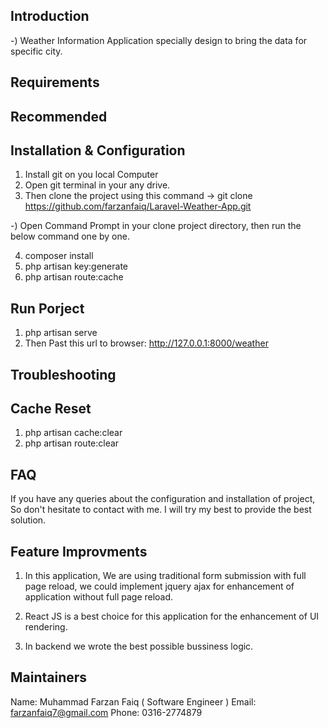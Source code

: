 ## Introduction

-) Weather Information Application specially design to bring the data for specific city.

## Requirements


## Recommended



## Installation & Configuration

1) Install git on you local Computer
2) Open git terminal in your any drive.
3) Then clone the project using this command -> git clone https://github.com/farzanfaiq/Laravel-Weather-App.git

-) Open Command Prompt in your clone project directory, then run the below command one by one. 

4) composer install
5) php artisan key:generate
6) php artisan route:cache

## Run Porject

1) php artisan serve
2) Then Past this url to browser: http://127.0.0.1:8000/weather

## Troubleshooting


## Cache Reset

1) php artisan cache:clear
2) php artisan route:clear

## FAQ

If you have any queries about the configuration and installation of project, So don't hesitate to contact with me. I will try my best to provide the best solution.


## Feature Improvments

1) In this application, We are using traditional form submission with full page reload, we could implement jquery ajax for enhancement of application without full page reload.

2) React JS is a best choice for this application for the enhancement of UI rendering.

3) In backend we wrote the best possible bussiness logic.

## Maintainers

Name: Muhammad Farzan Faiq ( Software Engineer )
Email: farzanfaiq7@gmail.com
Phone: 0316-2774879
